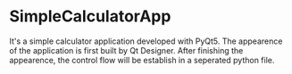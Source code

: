 # SimpleCalculatorApp
It's a simple calculator application developed with PyQt5.
The appearence of the application is first built by Qt Designer.
After finishing the appearence, the control flow will be establish in a seperated python file.
